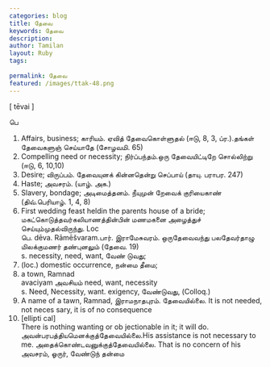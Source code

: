 ```yaml
---
categories: blog
title: தேவை
keywords: தேவை
description: 
author: Tamilan
layout: Ruby
tags: 
 
permalink: தேவை
featured: /images/ttak-48.png
---
```

  
[ tēvai ]  
  
பெ  
1. Affairs, business; காரியம். ஏவித் தேவைகொள்ளுதல் (ஈடு, 8, 3, ப்ர.).தங்கள் தேவைகளுஞ் செய்யாதே (சோழவமி. 65)  
2. Compelling need or necessity; நிர்ப்பந்தம்.ஒரு தேவையிட்டிறே சொல்லிற்று (ஈடு, 6, 10,10)  
3. Desire; விருப்பம். தேவையுனக் கின்னதென்று செப்பாய் (தாயு. பராபர. 247)  
4. Haste; அவசரம். (யாழ். அக.)  
5. Slavery, bondage; அடிமைத்தனம். நீயுமுன் றேவைக் குரியைகாண் (திவ்.பெரியாழ். 1, 4, 8)  
6. First wedding feast heldin the parents house of a bride; மகட்கொடுத்தவர்கலியாணத்தின்பின் மணமகனை அழைத்துச் செய்யும்முதல்விருந்து. Loc  
பெ. dēva. Rāmēšvaram.பார். இராமேசுவரம். ஒருதேவைவந்து பலதேவர்தாழு மிலக்குமணர் தண்புனலும் (தேவை. 19)  
s. necessity, need, want, வேண் டுவது;  
2. (loc.) domestic occurrence, நன்மை தீமை;  
3. a town, Ramnad  
avaciyam அவசியம் need, want, necessity  
s. Need, Necessity, want. exigency, வேண்டுவது, (Colloq.)  
2. A name of a tawn, Ramnad, இராமநாதபுரம். தேவையில்லை. It is not needed, not neces sary, it is of no consequence  
2. [ellipti cal]  
There is nothing wanting or ob jectionable in it; it will do. அவன்பரபத்தியமெனக்குத்தேவையில்லை.His assistance is not necessary to me. அதைக்கொண்டவனுக்குத்தேவையில்லை. That is no concern of his  
அவசரம், ஓருர், வேண்டுந் தன்மை